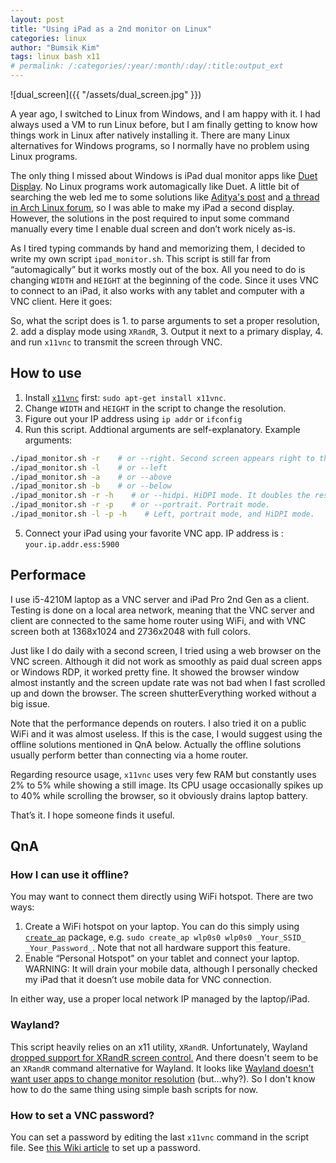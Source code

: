 ```yaml
---
layout: post
title: "Using iPad as a 2nd monitor on Linux"
categories: linux
author: "Bumsik Kim"
tags: linux bash x11
# permalink: /:categories/:year/:month/:day/:title:output_ext
---
```


![dual_screen]({{ "/assets/dual_screen.jpg" }})

A year ago, I switched to Linux from Windows, and I am happy with it. I had always used a VM to run Linux before, but I am finally getting to know how things work in Linux after natively installing it. There are many Linux alternatives for Windows programs, so I normally have no problem using Linux programs.

The only thing I missed about Windows is iPad dual monitor apps like [Duet Display][Duet]. No Linux programs work automagically like Duet. A little bit of searching the web led me to some solutions like [Aditya's post][ref-aditya] and [a thread in Arch Linux forum][ref-arch], so I was able to make my iPad a second display. However, the solutions in the post required to input some command manually every time I enable dual screen and don’t work nicely as-is.

As I tired typing commands by hand and memorizing them, I decided to write my own script `ipad_monitor.sh`. This script is still far from “automagically” but it works mostly out of the box. All you need to do is changing `WIDTH` and `HEIGHT` at the beginning of the code. Since it uses VNC to connect to an iPad, it also works with any tablet and computer with a VNC client. Here it goes:

[Duet]: https://www.duetdisplay.com/
[ref-aditya]: http://www.adityavaidya.com/2015/03/ipad-as-2nd-monitor-now-on-linux.html
[ref-arch]: https://bbs.archlinux.org/viewtopic.php?id=191555

<script src="https://gist.github.com/kbumsik/e9717525fec7b6e98524765958044146.js"></script>

So, what the script does is 1. to parse arguments to set a proper resolution, 2. add a display mode using `XRandR`, 3. Output it next to a primary display, 4. and run `x11vnc` to transmit the screen through VNC.

## How to use

1. Install [`x11vnc`](https://github.com/LibVNC/x11vnc) first: `sudo apt-get install x11vnc`.
2. Change `WIDTH` and `HEIGHT` in the script to change the resolution.
3. Figure out your IP address using `ip addr` or `ifconfig`
4. Run this script. Addtional arguments are self-explanatory. Example arguments:
```bash
./ipad_monitor.sh -r    # or --right. Second screen appears right to the primary monitor.
./ipad_monitor.sh -l    # or --left
./ipad_monitor.sh -a    # or --above
./ipad_monitor.sh -b    # or --below
./ipad_monitor.sh -r -h    # or --hidpi. HiDPI mode. It doubles the resolution.
./ipad_monitor.sh -r -p    # or --portrait. Portrait mode.
./ipad_monitor.sh -l -p -h    # Left, portrait mode, and HiDPI mode.
```
5. Connect your iPad using your favorite VNC app. IP address is : `your.ip.addr.ess:5900`

## Performace

I use i5-4210M laptop as a VNC server and iPad Pro 2nd Gen as a client. Testing is done on a local area network, meaning that the VNC server and client are connected to the same home router using WiFi, and with VNC screen both at 1368x1024 and 2736x2048 with full colors.

Just like I do daily with a second screen, I tried using a web browser on the VNC screen. Although it did not work as smoothly as paid dual screen apps or Windows RDP, it worked pretty fine. It showed the browser window almost instantly and the screen update rate was not bad when I fast scrolled up and down the browser. The screen shutterEverything worked without a big issue.

Note that the performance depends on routers. I also tried it on a public WiFi and it was almost useless. If this is the case, I would suggest using the offline solutions mentioned in QnA below. Actually the offline solutions usually perform better than connecting via a home router.

Regarding resource usage, `x11vnc` uses very few RAM but constantly uses 2% to 5% while showing a still image. Its CPU usage occasionally spikes up to 40% while scrolling the browser, so it obviously drains laptop battery.

That’s it. I hope someone finds it useful.

## QnA

### How I can use it offline?

You may want to connect them directly using WiFi hotspot. There are two ways:

1. Create a WiFi hotspot on your laptop. You can do this simply using [`create_ap`][create-ap] package, e.g. `sudo create_ap wlp0s0 wlp0s0 _Your_SSID_ _Your_Password_`. Note that not all hardware support this feature.
2. Enable “Personal Hotspot” on your tablet and connect your laptop. WARNING: It will drain your mobile data, although I personally checked my iPad that it doesn’t use mobile data for VNC connection.

In either way, use a proper local network IP managed by the laptop/iPad.

[create-ap]: https://github.com/oblique/create_ap

### Wayland?

This script heavily relies on an x11 utility, `XRandR`. Unfortunately, Wayland [dropped support for XRandR screen control.][xrandr_dropped] And there doesn't seem to be an `XRandR` command alternative for Wayland. It looks like [Wayland doesn't want user apps to change monitor resolution][wayland_monitor] (but...why?). So I don't know how to do the same thing using simple bash scripts for now.

[xrandr_dropped]: https://fedoraproject.org/wiki/Wayland_features#XRandR_control_of_Wayland_outputs
[wayland_monitor]: https://fedoraproject.org/wiki/How_to_debug_Wayland_problems#Games_and_other_apps_can.27t_change_monitor_resolution

### How to set a VNC password?

You can set a password by editing the last `x11vnc` command in the script file. See [this Wiki article][x11vnc-password] to set up a password.

[x11vnc-password]: https://wiki.archlinux.org/index.php/x11vnc#Setting_a_password
